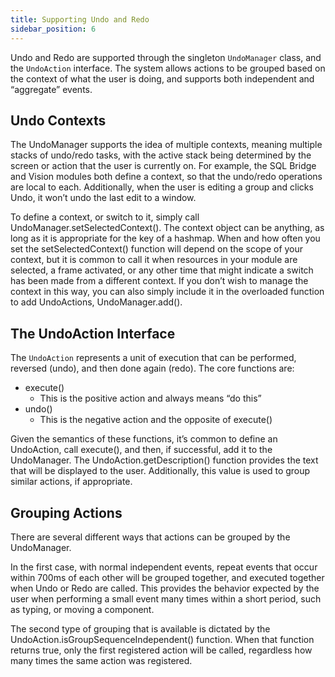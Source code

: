```yaml
---
title: Supporting Undo and Redo
sidebar_position: 6
---
```


Undo and Redo are supported through the singleton `UndoManager` class, and the `UndoAction` interface. The system allows actions to be grouped based on the context of what the user is doing, and supports both independent and “aggregate” events.

## Undo Contexts
The UndoManager supports the idea of multiple contexts, meaning multiple stacks of undo/redo tasks, with the active stack being determined by the screen or action that the user is currently on. For example, the SQL Bridge and Vision modules both define a context, so that the undo/redo operations are local to each. Additionally, when the user is editing a group and clicks Undo, it won’t undo the last edit to a window.

To define a context, or switch to it, simply call UndoManager.setSelectedContext(). The context object can be anything, as long as it is appropriate for the key of a hashmap. When and how often you set the setSelectedContext() function will depend on the scope of your context, but it is common to call it when resources in your module are selected, a frame activated, or any other time that might indicate a switch has been made from a different context. If you don’t wish to manage the context in this way, you can also simply include it in the overloaded function to add UndoActions, UndoManager.add().

## The UndoAction Interface
The `UndoAction` represents a unit of execution that can be performed, reversed (undo), and then done again (redo). The core functions are:
- execute()
    - This is the positive action and always means “do this”
- undo()
    - This is the negative action and the opposite of execute()

Given the semantics of these functions, it’s common to define an UndoAction, call execute(), and then, if successful, add it to the UndoManager. The UndoAction.getDescription() function provides the text that will be displayed to the user. Additionally, this value is used to group similar actions, if appropriate.

## Grouping Actions
There are several different ways that actions can be grouped by the UndoManager. 

In the first case, with normal independent events, repeat events that occur within 700ms of each other will be grouped together, and executed together when Undo or Redo are called. This provides the behavior expected by the user when performing a small event many times within a short period, such as typing, or moving a component.

The second type of grouping that is available is dictated by the UndoAction.isGroupSequenceIndependent() function. When that function returns true, only the first registered action will be called, regardless how many times the same action was registered.